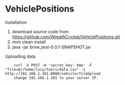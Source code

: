 # VehiclePositions

Installation

   1)  download source code from https://github.com/WreathCrystal/VehiclePositions.git
   2)  mvn clean install
   3)  java -jar bmw_test-0.0.1-SNAPSHOT.jar

Uploading data

        curl -X POST -H 'secret_key: bmw' -F "file=@//home/lucy/tools/data.csv" -i http://192.168.1.101:8080/vehicle/fileUpload
        change 192.168.1.101 to your server IP.
   

